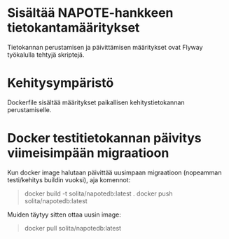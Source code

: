 # Sisältää NAPOTE-hankkeen tietokantamääritykset

Tietokannan perustamisen ja päivittämisen määritykset ovat Flyway työkalulla
tehtyjä skriptejä.


# Kehitysympäristö

Dockerfile sisältää määritykset paikallisen kehitystietokannan perustamiselle.

# Docker testitietokannan päivitys viimeisimpään migraatioon

Kun docker image halutaan päivittää uusimpaan migraatioon (nopeamman testi/kehitys
buildin vuoksi), aja komennot:

> docker build -t solita/napotedb:latest .
> docker push solita/napotedb:latest


Muiden täytyy sitten ottaa uusin image:

> docker pull solita/napotedb:latest
